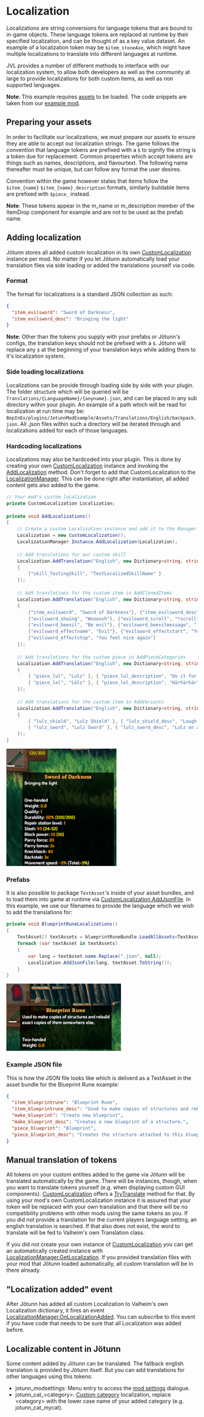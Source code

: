 ﻿# Localization

Localizations are string conversions for language tokens that are bound to in-game objects. These language tokens are replaced at runtime by their specified localization, and can be thought of as a key value dataset. An example of a localization token may be `$item_stoneAxe`, which might have multiple localizations to translate into different languages at runtime.

JVL provides a number of different methods to interface with our localization system, to allow both developers as well as the community at large to provide localizations for both custom items, as well as non supported languages.

**Note**: This example requires [assets](asset-loading.md) to be loaded. The code snippets are taken from our [example mod](https://github.com/Valheim-Modding/JotunnModExample).

## Preparing your assets

In order to facilitate our localizations, we must prepare our assets to ensure they are able to accept our localization strings. The game follows the convention that language tokens are prefixed with a `$` to signify the string is a token due for replacement. Common properties which accept tokens are things such as names, descriptions, and flavourtext. The following name thereafter must be unique, but can follow any format the user desires.

Convention within the game however states that items follow the `$item_{name}` `$item_{name}_description` formats, similarly buildable items are prefixed with `$piece_` instead.

**Note**: These tokens appear in the m_name or m_description member of the ItemDrop component for example and are not to be used as the prefab name.

## Adding localization

Jötunn stores all added custom localization in its own [CustomLocalization](xref:Jotunn.Entities.CustomLocalization) instance per mod. No matter if you let Jötunn automatically load your translation files via side loading or added the translations yourself via code.

### Format

The format for localizations is a standard JSON collection as such:
```json
{
  "item_evilsword": "Sword of Darkness",
  "item_evilsword_desc": "Bringing the light"
}
```

**Note**: Other than the tokens you supply with your prefabs or Jötunn's configs, the translation keys should not be prefixed with a `$`. Jötunn will replace any `$` at the beginning of your translation keys while adding them to it's localization system.

### Side loading localizations

Localizations can be provide through loading side by side with your plugin. The folder structure which will be queried will be `Translations/{LanguageName}/{anyname}.json`, and can be placed in any sub directory within your plugin.
An example of a path which will be read for localization at run time may be: `BepInEx/plugins/JotunnModExample/Assets/Translations/English/backpack.json`. 
All .json files within such a directory will be iterated through and localizations added for each of those languages.

### Hardcoding localizations

Localizations may also be hardcoded into your plugin. This is done by creating your own [CustomLocalization](xref:Jotunn.Entities.CustomLocalization) instance and invoking the [AddLocalization](xref:Jotunn.Entities.CustomLocalization.AddTranslation(System.String@,System.Collections.Generic.Dictionary{System.String,System.String})) method. Don't forget to add that CustomLocalization to the [LocalizationManager](xref:Jotunn.Managers.LocalizationManager). This can be done right after instantiation, all added content gets also added to the game.

```cs
// Your mod's custom localization
private CustomLocalization Localization;

private void AddLocalizations()
{
    // Create a custom Localization instance and add it to the Manager
    Localization = new CustomLocalization();
    LocalizationManager.Instance.AddLocalization(Localization);

    // Add translations for our custom skill
    Localization.AddTranslation("English", new Dictionary<string, string>
    {
        {"skill_TestingSkill", "TestLocalizedSkillName" }
    });

    // Add translations for the custom item in AddClonedItems
    Localization.AddTranslation("English", new Dictionary<string, string>
    {
        {"item_evilsword", "Sword of Darkness"}, {"item_evilsword_desc", "Bringing the light"},
        {"evilsword_shwing", "Woooosh"}, {"evilsword_scroll", "*scroll*"},
        {"evilsword_beevil", "Be evil"}, {"evilsword_beevilmessage", ":reee:"},
        {"evilsword_effectname", "Evil"}, {"evilsword_effectstart", "You feel evil"},
        {"evilsword_effectstop", "You feel nice again"}
    });

    // Add translations for the custom piece in AddPieceCategories
    Localization.AddTranslation("English", new Dictionary<string, string>
    {
        { "piece_lul", "Lulz" }, { "piece_lul_description", "Do it for them" },
        { "piece_lel", "Lölz" }, { "piece_lel_description", "Härhärhär" }
    });

    // Add translations for the custom item in AddVariants
    Localization.AddTranslation("English", new Dictionary<string, string>
    {
        { "lulz_shield", "Lulz Shield" }, { "lulz_shield_desc", "Lough at your enemies" },
        { "lulz_sword", "Lulz Sword" }, { "lulz_sword_desc", "Lulz on a stick" }
    });
}
```
![Evil Sword Localizations](../images/data/EvilSwordLocalizations.png)


### Prefabs

It is also possible to package `TextAsset`'s inside of your asset bundles, and to load them into game at runtime via [CustomLocalization.AddJsonFile](xref:Jotunn.Entities.CustomLocalization.AddJsonFile(System.String,System.String)). In this example, we use our filenames to provide the language which we wish to add the translations for:

```cs
private void BlueprintRuneLocalizations()
{
    TextAsset[] textAssets = blueprintRuneBundle.LoadAllAssets<TextAsset>();
    foreach (var textAsset in textAssets)
    {
        var lang = textAsset.name.Replace(".json", null);
        Localization.AddJsonFile(lang, textAsset.ToString());
    }
}
```
![Blueprint Rune Localizations](../images/data/blueprintRuneLocalizations.png)

### Example JSON file

This is how the JSON file looks like which is deliverd as a TextAsset in the asset bundle for the Blueprint Rune example:
```json
{
  "item_blueprintrune": "Blueprint Rune",
  "item_blueprintrune_desc": "Used to make copies of structures and rebuild exact copies of them somewhere else.",
  "make_blueprint": "Create new blueprint",
  "make_blueprint_desc": "Creates a new blueprint of a structure.",
  "piece_blueprint": "Blueprint",
  "piece_blueprint_desc": "Creates the structure attached to this blueprint."
}
```

## Manual translation of tokens

All tokens on your custom entities added to the game via Jötunn will be translated automatically by the game. There will be instances, though, when you want to translate tokens yourself (e.g. when displaying custom GUI components). [CustomLocalization](xref:Jotunn.Entities.CustomLocalization) offers a [TryTranslate](xref:Jotunn.Entities.CustomLocalization.TryTranslate(System.String)) method for that. By using your mod's own CustomLocalization instance it is assured that your token will be replaced with your own translation and that there will be no compatibility problems with other mods using the same tokens as you. If you did not provide a translation for the current players language setting, an english translation is searched. If that also does not exist, the word to translate will be fed to Valheim's own Translation class.

If you did not create your own instance of [CustomLocalization](xref:Jotunn.Entities.CustomLocalization) you can get an automatically created instance with [LocalizationManager.GetLocalization](xref:Jotunn.Managers.LocalizationManager.GetLocalization). If you provided translation files with your mod that Jötunn loaded automatically, all custom translation will be in there already.

## "Localization added" event

After Jötunn has added all custom Localization to Valheim's own Localization dictionary, it fires an event [LocalizationManager.OnLocalizationAdded](xref:Jotunn.Managers.LocalizationManager.OnLocalizationAdded). You can subscribe to this event if you have code that needs to be sure that all Localization was added before.

## Localizable content in Jötunn

Some content added by Jötunn can be translated. The fallback english translation is provided by Jötunn itself. But you can add translations for other languages using this tokens:

* jotunn_modsettings: Menu entry to access the [mod settings](config.md) dialogue.
* jotunn_cat_\<category\>: [Custom category](pieces.md#adding-custom-piece-table-categories-to-vanilla-tables) localization, replace \<category\> with the lower case name of your added category (e.g. jotunn_cat_mycat).
